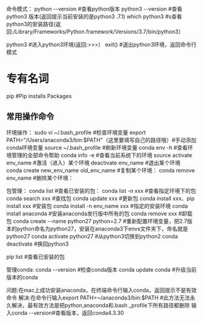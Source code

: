 命令模式：
python --version #查看python版本
python3 --version #查看python3 版本(返回提示当前安装的是python3 .7.1)
which python3 #s查看python3的安装路径(返回:/Library/Frameworks/Python.framework/Versions/3.7/bin/python3）

python3 #进入python3环境(返回:>>>）
exit() #退出python3环境，返回命令行模式


# 专有名词
pip #Pip installs Packages

## 常用操作命令
环境操作：
sudo vi ~/.bash_profile #检查环境变量
export PATH="/Users/anaconda3/bin:$PATH"（这里要填写自己的路径哦）#手动添加conda环境变量
source ~/.bash_profile #刷新环境变量
conda env -h #查看环境管理的全部命令帮助
conda info -e #查看当前系统下的环境
source activate env_name #激活（进入）某个环境
deactivate env_name #退出某个环境
conda create new_env_name old_env_name #复制某个环境：
conda remove env_name #删除某个环境：

包管理：
conda list #查看已安装的包：
conda list -n xxx #查看指定环境下的包
conda search xxx #查找包
conda update xxx #更新包
conda install xxx、pip install xxx #安装包
conda install -n env_name xxx #指定的安装环境
conda install anaconda #安装anaconda发行版中所有的包
conda remove xxx #卸载包
conda create --name python27 python=2.7 #重新配置环境变量，把2.7版本的python命名为python27，安装在anaconda3下envs文件夹下，命名就是python27
conda activate python27 #从python3切换到python2
conda deactivate #换回python3

pip list #查看已安装的包

管理conda:
conda --version #检查conda版本
conda update conda #升级当前版本的conda

问题:在mac上成功安装anaconda，在终端命令行输入conda，返回提示不是有效命令
解决:在命令行输入export PATH=~/anaconda3/bin:$PATH #此方法无法永久解决，最有效方法是把python,anaconda和.bash _profile下所有路径都删除
输入conda --version#查看版本，返回conda4.3.30







